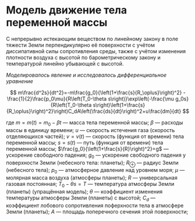# Модель движение тела переменной массы

С непрерывно истекающим веществом по линейному закону в поле тяжести Земли перпендикулярно её поверхности с учётом диссипативной силы сопротивления среды, также с учётом изменения плотности воздуха с высотой по барометрическому закону и температурой линейно убывающей с высотой.

*Моделировалось явление и исследовалось дифференциальное уравнение*

$$ m\frac{d^2s}{dt^2}=-m\frac{g_0}{\left(1+\frac{s}{R_\oplus}\right)^2} - \frac{1}{2}\frac{p_0\mu}{R\left(T_0-\theta s\right)}\exp\left(-\frac{\mu g_0s}{R\left(T_0-\theta s\right)\left(1+\frac{s}{R_\oplus}\right)^2}\right)C_dA\left(\frac{ds}{dt}\right)^2+u\frac{dm}{dt} $$

где
$m=m(t)=m_0-\beta t$ — масса тела переменной массы;
$\beta$ — расходы массы в единицу времени;
$u$ — скорость истечения газа (скорость отделяющихся частей);
$v=v(t)$ — скорость (функция от времени) тела переменной массы;
$s=s(t)$ — путь (функция от времени) тела переменной массы;
$\frac{g_0}{\left(1+\frac{s}{R}\right)^2}=g$ — ускорение свободного падения;
$g_0$ — ускорение свободного падения у поверхности Земли (небесного тела: планеты);
$R_\oplus$ — радиус Земли (небесного тела);
$p_0$ — атмосферное давление над уровнем моря;
$\mu$ — молярная масса воздуха (атмосферы планеты);
$R$ — универсальная газовая постоянная;
$T_0-\theta s=T$ — температура атмосферы Земли (планеты) (упращённая модель);
$\theta$ — коэффициент изменения температуры атмосферы Земли (планеты) с высотой;
$C_d$ — коэффициент лобового сопротивления поферхности тела в атмосфере Земли (планеты);
$A$ — площадь поперечного сечения этой поверхности;
